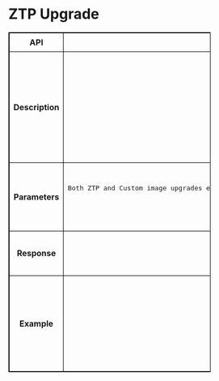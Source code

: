# ZTP Upgrade 

<!-- markdownlint-disable MD033 -->
<style>
  table {
    border-collapse: collapse;
    table-layout: fixed;
    width: 400px;
    border: 1px solid black;
  }
  th {
    border: 1px solid black;
  }

  td {
    border: 1px solid black;
    padding: 8px;
    text-align: center;
    vertical-align: middle;
    word-wrap: break-word;
  }
</style>

<table>
  <tr>
    <th>API</th>
    <td><b>enableZTPUpgrade</b></td>
  </tr>
  <tr>
    <th>Description</th>
    <td><pre>ZTP upgrade - Perform SONiC ZTP upgrade for image and configuration .
To support image management, There are two options for network operators running sonic fabric 
Image Upgrade with ZTP 
Custom image management via ONES application.
                 ONES application  needs the following information as the input -
List of devices (IP address or host name) to upgrade images
Image path , user credentials to scp server

Both ZTP and Custom image upgrades enables the  network operators to change  the version of the operating NOS during maintenance window</pre>
    </td>
  </tr>
  <tr>
    <th>Parameters</th>
    <td><pre>API Input parameter : <Input Device IPs>
Both ZTP and Custom image upgrades enable  network operators  to change  the version of the Sonic  NOS during the maintenance window . . Following  are the  rest API call  signatures for the same.

API: enableZTPAndRunRequest
Type: POST
</pre>
    </td>
  </tr>
  <tr>
    <th>Response</th>
    <td><pre>Response: true/False
Returns status true if ZTP enabled upgrade to sonic enrolled devices is successful
Returns status false if ZTP enabled upgrade to sonic enrolled devices is unsuccessful
</pre> </td>
  </tr>
  <tr>
    <th>Example</th>
    <td><pre>POST /enableZTPUpgrade HTTP/1.1
Content-Type: application/json; charset=utf-8
Host: localhost:8080
Connection: close
User-Agent: Paw/3.4.0 (Macintosh; OS X/12.3.0) GCDHTTPRequest
Content-Length: 61

["10.x.x.10", "10.x.x.11"]
</pre>
    </td>
  </tr>
</table>
